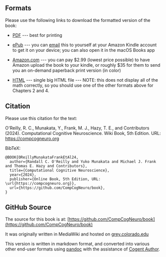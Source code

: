 ## Formats

Please use the following links to download the formatted version of the book:

* [PDF](https://github.com/CompCogNeuro/book/releases/latest/download/ccnbook_ed5.pdf) --- best for printing

* [ePub](https://github.com/CompCogNeuro/book/releases/latest/download/ccnbook_ed5.epub) --- you can [email](https://www.amazon.com/gp/sendtokindle/email) this to yourself at your Amazon Kindle account to get it on your device; you can also open it in the macOS Books app

* [Amazon.com](https://www.amazon.com/dp/B007H9YWAG) --- you can pay \$2.99 (lowest price possible) to have Amazon upload the book to your kindle, or roughly \$35 for them to send you an on-demand paperback print version (in color)

* [HTML](https://github.com/CompCogNeuro/book/releases/latest/download/ccnbook_ed5.html) --- single big HTML file --- NOTE: this does not display all of the math correctly, so you should use one of the other formats above for Chapters 2 and 4.

## Citation

Please use this citation for the text:

O'Reilly, R. C., Munakata, Y., Frank, M. J., Hazy, T. E., and Contributors (2024). Computational Cognitive Neuroscience. Wiki Book, 5th Edition. URL: https://compcogneuro.org

BibTeX:

```
@BOOK{OReillyMunakataFrankEtAl24,
  author={Randall C. O'Reilly and Yuko Munakata and Michael J. Frank and Thomas E. Hazy and Contributors},
  title={Computational Cognitive Neuroscience},
  year={2024},
  publisher={Online Book, 5th Edition, URL: \url{https://compcogneuro.org}},
  url={https://github.com/CompCogNeuro/book},
}
```

## GitHub Source

The source for this book is at: [https://github.com/CompCogNeuro/book](https://github.com/CompCogNeuro/book)

It was originally written in MediaWiki and hosted on [grey.colorado.edu]([https://grey.colorado.edu/CompCogNeuro/index.php/CCNBook/Main)

This version is written in markdown format, and converted into various other end-user formats using [pandoc](https://pandoc.org/index.html) with the assistance of [Cogent Author](https://github.com/cogentcore/cogent/tree/main/author).
